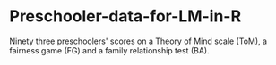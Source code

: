 # Preschooler-data-for-LM-in-R
Ninety three preschoolers' scores on a Theory of Mind scale (ToM), a fairness game (FG) and a family relationship test (BA).
